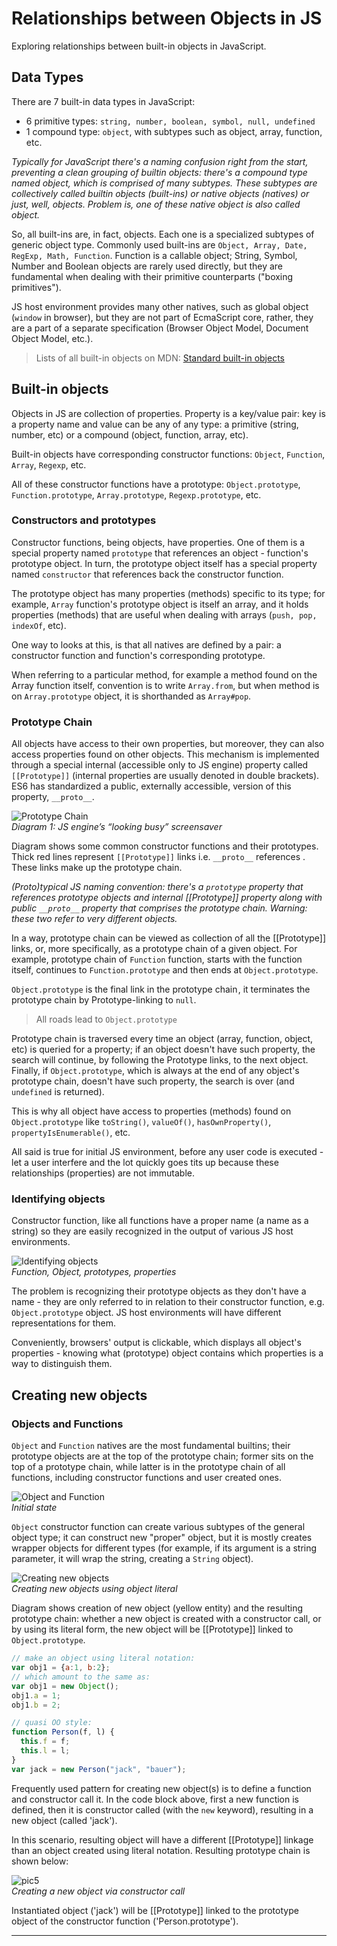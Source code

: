 # Relationships between Objects in JS

Exploring relationships between built-in objects in JavaScript.

## Data Types

There are 7 built-in data types in JavaScript:
* 6 primitive types: `string, number, boolean, symbol, null, undefined`
* 1 compound type: `object`, with subtypes such as object, array, function, etc.

*Typically for JavaScript there's a naming confusion right from the start, preventing a clean grouping of builtin objects: there's a compound type named object, which is comprised of many subtypes. These subtypes are collectively called builtin objects (built-ins) or native objects (natives) or just, well, objects. Problem is, one of these native object is also called object.*

So, all built-ins are, in fact, objects. Each one is a specialized subtypes of generic object type. Commonly used built-ins are `Object, Array, Date, RegExp, Math, Function`. Function is a callable object; String, Symbol, Number and Boolean objects are rarely used directly, but they are fundamental when dealing with their primitive counterparts ("boxing primitives").

JS host environment provides many other natives, such as global object (`window` in browser), but they are not part of EcmaScript core, rather, they are a part of a separate specification (Browser Object Model, Document Object Model, etc.).

> Lists of all built-in objects on MDN: [Standard built-in objects][link1]


## Built-in objects

Objects in JS are collection of properties. Property is a key/value pair: key is a property name and value can be any of any type: a primitive (string, number, etc) or a compound (object, function, array, etc).

Built-in objects have corresponding constructor functions: `Object`, `Function`, `Array`, `Regexp`, etc. 

All of these constructor functions have a prototype: `Object.prototype`, `Function.prototype`, `Array.prototype`, `Regexp.prototype`, etc.


### Constructors and prototypes

Constructor functions, being objects, have properties. One of them is a special property named `prototype` that references an object - function's prototype object. In turn, the prototype object itself has a special property named `constructor` that references back the constructor function.

The prototype object has many properties (methods) specific to its type; for example, `Array` function's prototype object is itself an array, and it holds properties (methods) that are useful when dealing with arrays (`push, pop, indexOf`, etc). 

One way to looks at this, is that all natives are defined by a pair: a constructor function and function's corresponding prototype.

When referring to a particular method, for example a method found on the Array function itself, convention is to write `Array.from`, but when method is on `Array.prototype` object, it is shorthanded as `Array#pop`.


### Prototype Chain

All objects have access to their own properties, but moreover, they can also access properties found on other objects. This mechanism is implemented through a special internal (accessible only to JS engine) property called `[[Prototype]]` (internal properties are usually denoted in double brackets). ES6 has standardized a public, externally accessible, version of this property, `__proto__`. 


![Prototype Chain][pic1]    
*Diagram 1: JS engine’s “looking busy” screensaver*

Diagram shows some common constructor functions and their prototypes. Thick red lines represent `[[Prototype]]` links i.e. `__proto__` references . These links make up the prototype chain.

*(Proto)typical JS naming convention: there's a `prototype` property that references prototype objects and internal [[Prototype]] property along with  public `__proto__` property that comprises the prototype chain. Warning: these two refer to very different objects.*

In a way, prototype chain can be viewed as collection of all the [[Prototype]] links, or, more specifically, as a prototype chain of a given object. For example, prototype chain of `Function` function, starts with the function itself, continues to `Function.prototype` and then ends at `Object.prototype`.

`Object.prototype` is the final link in the prototype chain , it terminates the prototype chain by Prototype-linking to `null`.

> All roads lead to `Object.prototype`    

Prototype chain is traversed every time an object (array, function, object, etc) is queried for a property; if an object doesn't have such property, the search will continue, by following the Prototype links, to the next object. Finally, if `Object.prototype`, which is always at the end of any object's prototype chain, doesn't have such property, the search is over (and `undefined` is returned).

This is why all object have access to properties (methods) found on `Object.prototype` like `toString()`, `valueOf()`, `hasOwnProperty()`, `propertyIsEnumerable()`, etc.

All said is true for initial JS environment, before any  user code is executed - let a user interfere and the lot quickly goes tits up because these relationships (properties) are not immutable.


### Identifying objects

Constructor function, like all functions have a proper name (a name as a string) so they are easily recognized in the output of various JS host environments.

![Identifying objects][pic2]    
*Function, Object, prototypes, properties*

The problem is recognizing their prototype objects as they don't have a name - they are only referred to in relation to their constructor function, e.g. `Object.prototype` object. JS host environments will have different representations for them.

Conveniently, browsers' output is clickable, which displays all object's properties - knowing what (prototype) object contains which properties is a way to distinguish them.


## Creating new objects

### Objects and Functions

`Object` and `Function` natives are the most fundamental builtins; their prototype objects are at the top of the prototype chain; former sits on the top of a prototype chain, while latter is in the prototype chain of all functions, including constructor functions and user created ones.

![Object and Function][pic3]   
*Initial state*

`Object` constructor function can create various subtypes of the general object type; it can construct new "proper" object, but it is mostly creates wrapper objects for different types (for example, if its argument is a string parameter, it will wrap the string, creating a `String` object).

![Creating new objects][pic4]    
*Creating new objects using object literal*

Diagram shows creation of new object (yellow entity) and the resulting prototype chain: whether a new object is created with a constructor call, or by using its literal form, the new object will be [[Prototype]] linked to `Object.prototype`.

```js
// make an object using literal notation:
var obj1 = {a:1, b:2};
// which amount to the same as:
var obj1 = new Object(); 
obj1.a = 1;
obj1.b = 2;

// quasi OO style:
function Person(f, l) {
  this.f = f;
  this.l = l;
}
var jack = new Person("jack", "bauer");
```
Frequently used pattern for creating new object(s) is to define a function and constructor call it. In the code block above, first a new function is defined, then it is constructor called (with the `new` keyword), resulting in a new object (called 'jack').

In this scenario, resulting object will have a different [[Prototype]] linkage than an object created using literal notation. Resulting prototype chain is shown below:

![pic5]    
*Creating a new object via constructor call*

Instantiated object ('jack') will be [[Prototype]] linked to the prototype object of the constructor function ('Person.prototype').





---
[link1]:https://developer.mozilla.org/en-US/docs/Web/JavaScript/Reference/Global_Objects
[pic1]: diagrams/01_prototype-chain.png
[pic2]: diagrams/02_methods.png
[pic3]: diagrams/03_object-and-function.png
[pic4]: diagrams/04_object-literal.png
[pic5]: diagrams/05_object-construction-call.png
